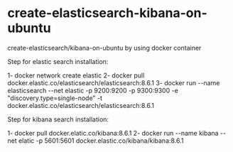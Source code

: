 # create-elasticsearch-kibana-on-ubuntu

create-elasticsearch/kibana-on-ubuntu by using docker container

Step for elastic search installation:

1- docker network create elastic
2- docker pull docker.elastic.co/elasticsearch/elasticsearch:8.6.1
3- docker run --name elasticsearch --net elastic -p 9200:9200 -p 9300:9300 -e "discovery.type=single-node" -t docker.elastic.co/elasticsearch/elasticsearch:8.6.1

Step for kibana search installation:

1- docker pull docker.elatic.co/kibana:8.6.1
2- docker run --name kibana --net elatic -p 5601:5601 docker.elastic.co/kibana/kibana:8.6.1
